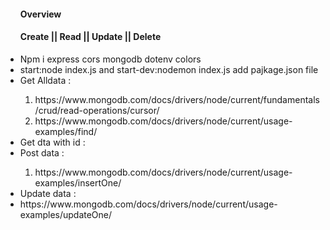 <ul>
<h4>Overview</h4>
<h4>Create || Read || Update || Delete </h4>
<li>Npm i express cors mongodb dotenv colors </li>
<li>start:node index.js  and start-dev:nodemon index.js add pajkage.json file  </li>
<li>Get Alldata :  </li>
<ol>
<li>https://www.mongodb.com/docs/drivers/node/current/fundamentals/crud/read-operations/cursor/</li>
<li>https://www.mongodb.com/docs/drivers/node/current/usage-examples/find/</li>
</ol>
 <li>Get dta with id :  </li> 
 <li>Post data :  </li>
 <ol>
<li>https://www.mongodb.com/docs/drivers/node/current/usage-examples/insertOne/</li>
</ol>
<li>Update data :  </li>
<li>https://www.mongodb.com/docs/drivers/node/current/usage-examples/updateOne/</li>
</ul>
